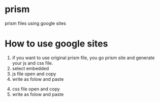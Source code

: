 # prism
prism files
using google sites
# How to use google sites
1. if you want to use original prism file, you go prism site and generate your js and css file.
2. select embedded
3. js file open and copy
4. write as folow and paste 
<script type = "text/javascript">
---js file paste---
</script>
4. css file open and copy
5. write as folow and paste
<style type = "text/css">
---css file paste---
</style>  
